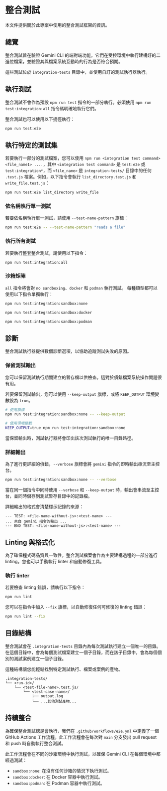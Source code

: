 # 整合測試

本文件提供關於此專案中使用的整合測試框架的資訊。

## 總覽

整合測試旨在驗證 Gemini CLI 的端對端功能。它們在受控環境中執行建構好的二進位檔案，並驗證其與檔案系統互動時的行為是否符合預期。

這些測試位於 `integration-tests` 目錄中，並使用自訂的測試執行器執行。

## 執行測試

整合測試不會作為預設 `npm run test` 指令的一部分執行。必須使用 `npm run test:integration:all` 指令碼明確地執行它們。

整合測試也可以使用以下捷徑執行：

```bash
npm run test:e2e
```

## 執行特定的測試集

若要執行一部分的測試檔案，您可以使用 `npm run <integration test command> <file_name1> ....`，其中 `<integration test command>` 是 `test:e2e` 或 `test:integration*`，而 `<file_name>` 是 `integration-tests/` 目錄中的任何 `.test.js` 檔案。例如，以下指令會執行 `list_directory.test.js` 和 `write_file.test.js`：

```bash
npm run test:e2e list_directory write_file
```

### 依名稱執行單一測試

若要依名稱執行單一測試，請使用 `--test-name-pattern` 旗標：

```bash
npm run test:e2e -- --test-name-pattern "reads a file"
```

### 執行所有測試

若要執行整套整合測試，請使用以下指令：

```bash
npm run test:integration:all
```

### 沙箱矩陣

`all` 指令將會對 `no sandboxing`、`docker` 和 `podman` 執行測試。
每種類型都可以使用以下指令單獨執行：

```bash
npm run test:integration:sandbox:none
```

```bash
npm run test:integration:sandbox:docker
```

```bash
npm run test:integration:sandbox:podman
```

## 診斷

整合測試執行器提供數個診斷選項，以協助追蹤測試失敗的原因。

### 保留測試輸出

您可以保留測試執行期間建立的暫存檔以供檢查。這對於偵錯檔案系統操作問題很有用。

若要保留測試輸出，您可以使用 `--keep-output` 旗標，或將 `KEEP_OUTPUT` 環境變數設為 `true`。

```bash
# 使用旗標
npm run test:integration:sandbox:none -- --keep-output

# 使用環境變數
KEEP_OUTPUT=true npm run test:integration:sandbox:none
```

當保留輸出時，測試執行器將會印出該次測試執行的唯一目錄路徑。

### 詳細輸出

為了進行更詳細的偵錯，`--verbose` 旗標會將 `gemini` 指令的即時輸出串流至主控台。

```bash
npm run test:integration:sandbox:none -- --verbose
```

當在同一個指令中同時使用 `--verbose` 和 `--keep-output` 時，輸出會串流至主控台，並同時儲存到測試暫存目錄中的記錄檔。

詳細輸出的格式會清楚標示記錄的來源：

```
--- TEST: <file-name-without-js>:<test-name> ---
... 來自 gemini 指令的輸出 ...
--- END TEST: <file-name-without-js>:<test-name> ---
```

## Linting 與格式化

為了確保程式碼品質與一致性，整合測試檔案會作為主要建構過程的一部分進行 linting。您也可以手動執行 linter 和自動修復工具。

### 執行 linter

若要檢查 linting 錯誤，請執行以下指令：

```bash
npm run lint
```

您可以在指令中加入 `--fix` 旗標，以自動修復任何可修復的 linting 錯誤：

```bash
npm run lint --fix
```

## 目錄結構

整合測試會在 `.integration-tests` 目錄內為每次測試執行建立一個唯一的目錄。在這個目錄中，會為每個測試檔案建立一個子目錄，而在該子目錄中，會為每個個別的測試案例建立一個子目錄。

這種結構讓您能輕鬆找到特定測試執行、檔案或案例的產物。

```
.integration-tests/
└── <run-id>/
    └── <test-file-name>.test.js/
        └── <test-case-name>/
            ├── output.log
            └── ...其他測試產物...
```

## 持續整合

為確保整合測試總是會執行，我們在 `.github/workflows/e2e.yml` 中定義了一個 GitHub Actions 工作流程。此工作流程會在每次對 `main` 分支發出 pull request 和 push 時自動執行整合測試。

此工作流程會在不同的沙箱環境中執行測試，以確保 Gemini CLI 在每個環境中都經過測試：

- `sandbox:none`: 在沒有任何沙箱的情況下執行測試。
- `sandbox:docker`: 在 Docker 容器中執行測試。
- `sandbox:podman`: 在 Podman 容器中執行測試。
